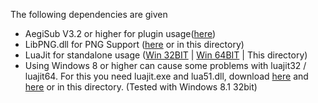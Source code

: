 The following dependencies are given

* AegiSub V3.2 or higher for plugin usage([here](http://www.aegisub.org/downloads/))
* LibPNG.dll for PNG Support ([here](http://ddl.kagu-chan.de/libpng.dll) or in this directory)
* LuaJit for standalone usage ([Win 32BIT](http://ddl.kagu-chan.de/luajit32.exe) | [Win 64BIT](http://ddl.kagu-chan.de/luajit64.exe) |  This directory)
* Using Windows 8 or higher can cause some problems with luajit32 / luajit64. For this you need luajit.exe and lua51.dll, download [here](http://ddl.kagu-chan.de/luajit.exe) and [here](http://ddl.kagu-chan.de/lua51.dll) or in this directory. (Tested with Windows 8.1 32bit)